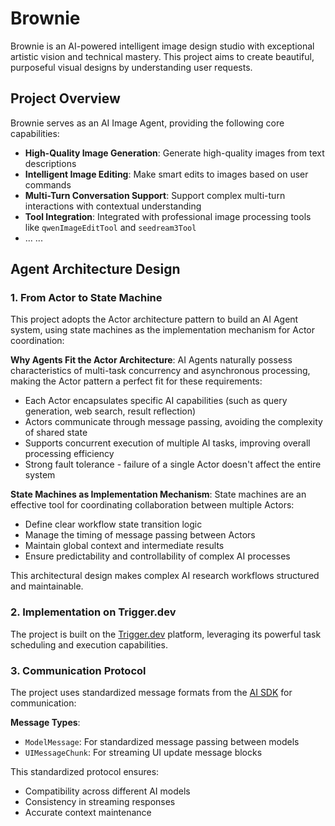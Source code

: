 # Brownie

Brownie is an AI-powered intelligent image design studio with exceptional artistic vision and technical mastery. This project aims to create beautiful, purposeful visual designs by understanding user requests.

## Project Overview

Brownie serves as an AI Image Agent, providing the following core capabilities:

- **High-Quality Image Generation**: Generate high-quality images from text descriptions
- **Intelligent Image Editing**: Make smart edits to images based on user commands
- **Multi-Turn Conversation Support**: Support complex multi-turn interactions with contextual understanding
- **Tool Integration**: Integrated with professional image processing tools like `qwenImageEditTool` and `seedream3Tool`
- ... ...

## Agent Architecture Design

### 1. From Actor to State Machine

This project adopts the Actor architecture pattern to build an AI Agent system, using state machines as the implementation mechanism for Actor coordination:

**Why Agents Fit the Actor Architecture**:
AI Agents naturally possess characteristics of multi-task concurrency and asynchronous processing, making the Actor pattern a perfect fit for these requirements:
- Each Actor encapsulates specific AI capabilities (such as query generation, web search, result reflection)
- Actors communicate through message passing, avoiding the complexity of shared state
- Supports concurrent execution of multiple AI tasks, improving overall processing efficiency
- Strong fault tolerance - failure of a single Actor doesn't affect the entire system

**State Machines as Implementation Mechanism**:
State machines are an effective tool for coordinating collaboration between multiple Actors:
- Define clear workflow state transition logic
- Manage the timing of message passing between Actors
- Maintain global context and intermediate results
- Ensure predictability and controllability of complex AI processes

This architectural design makes complex AI research workflows structured and maintainable.

### 2. Implementation on Trigger.dev

The project is built on the [Trigger.dev](https://trigger.dev) platform, leveraging its powerful task scheduling and execution capabilities.

### 3. Communication Protocol

The project uses standardized message formats from the [AI SDK](https://sdk.vercel.ai/) for communication:

**Message Types**:
- `ModelMessage`: For standardized message passing between models
- `UIMessageChunk`: For streaming UI update message blocks

This standardized protocol ensures:
- Compatibility across different AI models
- Consistency in streaming responses
- Accurate context maintenance
